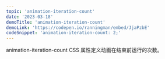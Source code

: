 ```yaml
---
topic: 'animation-iteration-count'
date: '2023-03-18'
demoTitle: 'animation-iteration-count'
demoLink: 'https://codepen.io/ranningman/embed/JjaPzbE'
codeSnippet: 'animation-iteration-count: 2;'
---
```

animation-iteration-count CSS 属性定义动画在结束前运行的次数。